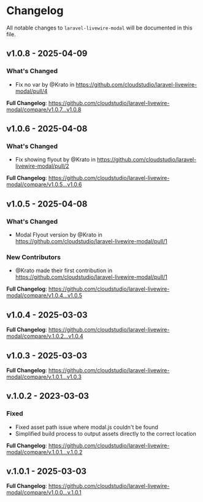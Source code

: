 # Changelog

All notable changes to `laravel-livewire-modal` will be documented in this file.

## v1.0.8 - 2025-04-09

### What's Changed

* Fix no var by @Krato in https://github.com/cloudstudio/laravel-livewire-modal/pull/4

**Full Changelog**: https://github.com/cloudstudio/laravel-livewire-modal/compare/v1.0.7...v1.0.8

## v1.0.6 - 2025-04-08

### What's Changed

* Fix showing flyout by @Krato in https://github.com/cloudstudio/laravel-livewire-modal/pull/2

**Full Changelog**: https://github.com/cloudstudio/laravel-livewire-modal/compare/v1.0.5...v1.0.6

## v1.0.5 - 2025-04-08

### What's Changed

* Modal Flyout version by @Krato in https://github.com/cloudstudio/laravel-livewire-modal/pull/1

### New Contributors

* @Krato made their first contribution in https://github.com/cloudstudio/laravel-livewire-modal/pull/1

**Full Changelog**: https://github.com/cloudstudio/laravel-livewire-modal/compare/v1.0.4...v1.0.5

## v1.0.4 - 2025-03-03

**Full Changelog**: https://github.com/cloudstudio/laravel-livewire-modal/compare/v.1.0.2...v1.0.4

## v1.0.3 - 2025-03-03

**Full Changelog**: https://github.com/cloudstudio/laravel-livewire-modal/compare/v.1.0.1...v1.0.3

## v.1.0.2 - 2023-03-03

### Fixed

- Fixed asset path issue where modal.js couldn't be found
- Simplified build process to output assets directly to the correct location

**Full Changelog**: https://github.com/cloudstudio/laravel-livewire-modal/compare/v.1.0.1...v.1.0.2

## v.1.0.1 - 2025-03-03

**Full Changelog**: https://github.com/cloudstudio/laravel-livewire-modal/compare/v1.0.0...v.1.0.1
